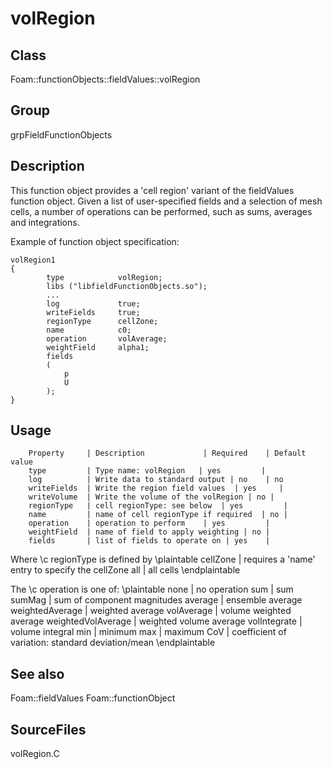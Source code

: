 # volRegion 
## Class
Foam::functionObjects::fieldValues::volRegion

## Group
grpFieldFunctionObjects

## Description
This function object provides a 'cell region' variant of the fieldValues
function object.  Given a list of user-specified fields and a selection
of mesh cells, a number of operations can be performed, such as sums,
averages and integrations.


Example of function object specification:
```
volRegion1
{
        type            volRegion;
        libs ("libfieldFunctionObjects.so");
        ...
        log             true;
        writeFields     true;
        regionType      cellZone;
        name            c0;
        operation       volAverage;
        weightField     alpha1;
        fields
        (
            p
            U
        );
}
```

## Usage

        Property     | Description             | Required    | Default value
        type         | Type name: volRegion   | yes         |
        log          | Write data to standard output | no    | no
        writeFields  | Write the region field values  | yes     |
        writeVolume  | Write the volume of the volRegion | no |
        regionType   | cell regionType: see below  | yes         |
        name         | name of cell regionType if required  | no |
        operation    | operation to perform    | yes         |
        weightField  | name of field to apply weighting | no |
        fields       | list of fields to operate on | yes    |


Where \c regionType is defined by
\plaintable
        cellZone     | requires a 'name' entry to specify the cellZone
        all          | all cells
\endplaintable

The \c operation is one of:
\plaintable
       none          | no operation
       sum           | sum
       sumMag        | sum of component magnitudes
       average       | ensemble average
       weightedAverage | weighted average
       volAverage    | volume weighted average
       weightedVolAverage | weighted volume average
       volIntegrate  | volume integral
       min           | minimum
       max           | maximum
       CoV           | coefficient of variation: standard deviation/mean
\endplaintable

## See also
Foam::fieldValues
Foam::functionObject

## SourceFiles
volRegion.C

